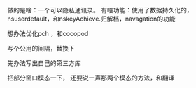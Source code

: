 做的是啥：一个可以隐私通讯录。
有啥功能：使用了数据持久化的，nsuserdefault，和nskeyAchieve.归解档，navagation的功能

想办法优化pch ，和cocopod

写个公用的间隔，替换下


先办法写出自己的第三方库

把部分窗口模态一下，
还要说一声那两个模态的方法，和翻译